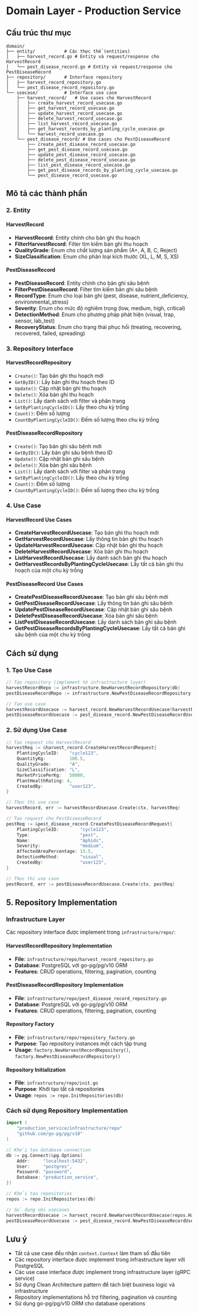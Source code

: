 # Domain Layer - Production Service

## Cấu trúc thư mục

```
domain/
├── entity/           # Các thực thể (entities)
│   ├── harvest_record.go # Entity và request/response cho HarvestRecord
│   └── pest_disease_record.go # Entity và request/response cho PestDiseaseRecord
├── repository/       # Interface repository
│   ├── harvest_record_repository.go
│   └── pest_disease_record_repository.go
└── usecase/          # Interface use case
    ├── harvest_record/   # Use cases cho HarvestRecord
    │   ├── create_harvest_record_usecase.go
    │   ├── get_harvest_record_usecase.go
    │   ├── update_harvest_record_usecase.go
    │   ├── delete_harvest_record_usecase.go
    │   ├── list_harvest_record_usecase.go
    │   ├── get_harvest_records_by_planting_cycle_usecase.go
    │   └── harvest_record_usecase.go
    └── pest_disease_record/ # Use cases cho PestDiseaseRecord
        ├── create_pest_disease_record_usecase.go
        ├── get_pest_disease_record_usecase.go
        ├── update_pest_disease_record_usecase.go
        ├── delete_pest_disease_record_usecase.go
        ├── list_pest_disease_record_usecase.go
        ├── get_pest_disease_records_by_planting_cycle_usecase.go
        └── pest_disease_record_usecase.go
```

## Mô tả các thành phần

### 2. Entity
#### HarvestRecord
- **HarvestRecord**: Entity chính cho bản ghi thu hoạch
- **FilterHarvestRecord**: Filter tìm kiếm bản ghi thu hoạch
- **QualityGrade**: Enum cho chất lượng sản phẩm (A+, A, B, C, Reject)
- **SizeClassification**: Enum cho phân loại kích thước (XL, L, M, S, XS)

#### PestDiseaseRecord
- **PestDiseaseRecord**: Entity chính cho bản ghi sâu bệnh
- **FilterPestDiseaseRecord**: Filter tìm kiếm bản ghi sâu bệnh
- **RecordType**: Enum cho loại bản ghi (pest, disease, nutrient_deficiency, environmental_stress)
- **Severity**: Enum cho mức độ nghiêm trọng (low, medium, high, critical)
- **DetectionMethod**: Enum cho phương pháp phát hiện (visual, trap, sensor, lab_test)
- **RecoveryStatus**: Enum cho trạng thái phục hồi (treating, recovering, recovered, failed, spreading)

### 3. Repository Interface
#### HarvestRecordRepository
- `Create()`: Tạo bản ghi thu hoạch mới
- `GetByID()`: Lấy bản ghi thu hoạch theo ID
- `Update()`: Cập nhật bản ghi thu hoạch
- `Delete()`: Xóa bản ghi thu hoạch
- `List()`: Lấy danh sách với filter và phân trang
- `GetByPlantingCycleID()`: Lấy theo chu kỳ trồng
- `Count()`: Đếm số lượng
- `CountByPlantingCycleID()`: Đếm số lượng theo chu kỳ trồng

#### PestDiseaseRecordRepository
- `Create()`: Tạo bản ghi sâu bệnh mới
- `GetByID()`: Lấy bản ghi sâu bệnh theo ID
- `Update()`: Cập nhật bản ghi sâu bệnh
- `Delete()`: Xóa bản ghi sâu bệnh
- `List()`: Lấy danh sách với filter và phân trang
- `GetByPlantingCycleID()`: Lấy theo chu kỳ trồng
- `Count()`: Đếm số lượng
- `CountByPlantingCycleID()`: Đếm số lượng theo chu kỳ trồng

### 4. Use Case
#### HarvestRecord Use Cases
- **CreateHarvestRecordUsecase**: Tạo bản ghi thu hoạch mới
- **GetHarvestRecordUsecase**: Lấy thông tin bản ghi thu hoạch
- **UpdateHarvestRecordUsecase**: Cập nhật bản ghi thu hoạch
- **DeleteHarvestRecordUsecase**: Xóa bản ghi thu hoạch
- **ListHarvestRecordUsecase**: Lấy danh sách bản ghi thu hoạch
- **GetHarvestRecordsByPlantingCycleUsecase**: Lấy tất cả bản ghi thu hoạch của một chu kỳ trồng

#### PestDiseaseRecord Use Cases
- **CreatePestDiseaseRecordUsecase**: Tạo bản ghi sâu bệnh mới
- **GetPestDiseaseRecordUsecase**: Lấy thông tin bản ghi sâu bệnh
- **UpdatePestDiseaseRecordUsecase**: Cập nhật bản ghi sâu bệnh
- **DeletePestDiseaseRecordUsecase**: Xóa bản ghi sâu bệnh
- **ListPestDiseaseRecordUsecase**: Lấy danh sách bản ghi sâu bệnh
- **GetPestDiseaseRecordsByPlantingCycleUsecase**: Lấy tất cả bản ghi sâu bệnh của một chu kỳ trồng

## Cách sử dụng

### 1. Tạo Use Case
```go
// Tạo repository (implement từ infrastructure layer)
harvestRecordRepo := infrastructure.NewHarvestRecordRepository(db)
pestDiseaseRecordRepo := infrastructure.NewPestDiseaseRecordRepository(db)

// Tạo use case
harvestRecordUsecase := harvest_record.NewHarvestRecordUsecase(harvestRecordRepo)
pestDiseaseRecordUsecase := pest_disease_record.NewPestDiseaseRecordUsecase(pestDiseaseRecordRepo)
```

### 2. Sử dụng Use Case
```go
// Tạo request cho HarvestRecord
harvestReq := &harvest_record.CreateHarvestRecordRequest{
    PlantingCycleID:    "cycle123",
    QuantityKg:         100.5,
    QualityGrade:       "A",
    SizeClassification: "L",
    MarketPricePerKg:   50000,
    PlantHealthRating: 4,
    CreatedBy:          "user123",
}

// Thực thi use case
harvestRecord, err := harvestRecordUsecase.Create(ctx, harvestReq)

// Tạo request cho PestDiseaseRecord
pestReq := &pest_disease_record.CreatePestDiseaseRecordRequest{
    PlantingCycleID:        "cycle123",
    Type:                   "pest",
    Name:                   "Aphids",
    Severity:               "medium",
    AffectedAreaPercentage: 15.5,
    DetectionMethod:        "visual",
    CreatedBy:              "user123",
}

// Thực thi use case
pestRecord, err := pestDiseaseRecordUsecase.Create(ctx, pestReq)
```

## 5. Repository Implementation

### Infrastructure Layer
Các repository interface được implement trong `infrastructure/repo/`:

#### HarvestRecordRepository Implementation
- **File**: `infrastructure/repo/harvest_record_repository.go`
- **Database**: PostgreSQL với go-pg/pg/v10 ORM
- **Features**: CRUD operations, filtering, pagination, counting

#### PestDiseaseRecordRepository Implementation  
- **File**: `infrastructure/repo/pest_disease_record_repository.go`
- **Database**: PostgreSQL với go-pg/pg/v10 ORM
- **Features**: CRUD operations, filtering, pagination, counting

#### Repository Factory
- **File**: `infrastructure/repo/repository_factory.go`
- **Purpose**: Tạo repository instances một cách tập trung
- **Usage**: `factory.NewHarvestRecordRepository()`, `factory.NewPestDiseaseRecordRepository()`

#### Repository Initialization
- **File**: `infrastructure/repo/init.go`
- **Purpose**: Khởi tạo tất cả repositories
- **Usage**: `repos := repo.InitRepositories(db)`

### Cách sử dụng Repository Implementation

```go
import (
    "production_service/infrastructure/repo"
    "github.com/go-pg/pg/v10"
)

// Khởi tạo database connection
db := pg.Connect(&pg.Options{
    Addr:     "localhost:5432",
    User:     "postgres", 
    Password: "password",
    Database: "production_service",
})

// Khởi tạo repositories
repos := repo.InitRepositories(db)

// Sử dụng với usecases
harvestRecordUsecase := harvest_record.NewHarvestRecordUsecase(repos.HarvestRecordRepository)
pestDiseaseRecordUsecase := pest_disease_record.NewPestDiseaseRecordUsecase(repos.PestDiseaseRecordRepository)
```

## Lưu ý
- Tất cả use case đều nhận `context.Context` làm tham số đầu tiên
- Các repository interface được implement trong infrastructure layer với PostgreSQL
- Các use case interface được implement trong infrastructure layer (gRPC service)
- Sử dụng Clean Architecture pattern để tách biệt business logic và infrastructure
- Repository implementations hỗ trợ filtering, pagination và counting
- Sử dụng go-pg/pg/v10 ORM cho database operations
